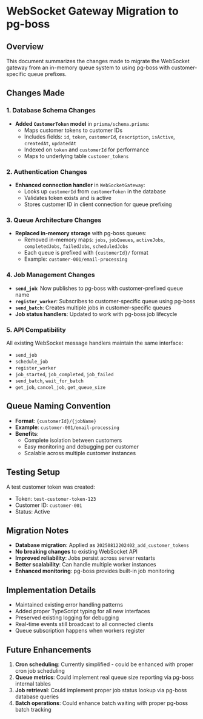 # WebSocket Gateway Migration to pg-boss

## Overview

This document summarizes the changes made to migrate the WebSocket gateway from an in-memory queue system to using pg-boss with customer-specific queue prefixes.

## Changes Made

### 1. Database Schema Changes

- **Added `CustomerToken` model** in `prisma/schema.prisma`:
  - Maps customer tokens to customer IDs
  - Includes fields: `id`, `token`, `customerId`, `description`, `isActive`, `createdAt`, `updatedAt`
  - Indexed on `token` and `customerId` for performance
  - Maps to underlying table `customer_tokens`

### 2. Authentication Changes

- **Enhanced connection handler** in `WebSocketGateway`:
  - Looks up `customerId` from `customerToken` in the database
  - Validates token exists and is active
  - Stores customer ID in client connection for queue prefixing

### 3. Queue Architecture Changes

- **Replaced in-memory storage** with pg-boss queues:
  - Removed in-memory maps: `jobs`, `jobQueues`, `activeJobs`, `completedJobs`, `failedJobs`, `scheduledJobs`
  - Each queue is prefixed with `{customerId}/` format
  - Example: `customer-001/email-processing`

### 4. Job Management Changes

- **`send_job`**: Now publishes to pg-boss with customer-prefixed queue name
- **`register_worker`**: Subscribes to customer-specific queue using pg-boss
- **`send_batch`**: Creates multiple jobs in customer-specific queues
- **Job status handlers**: Updated to work with pg-boss job lifecycle

### 5. API Compatibility

All existing WebSocket message handlers maintain the same interface:

- `send_job`
- `schedule_job`
- `register_worker`
- `job_started`, `job_completed`, `job_failed`
- `send_batch`, `wait_for_batch`
- `get_job`, `cancel_job`, `get_queue_size`

## Queue Naming Convention

- **Format**: `{customerId}/{jobName}`
- **Example**: `customer-001/email-processing`
- **Benefits**:
  - Complete isolation between customers
  - Easy monitoring and debugging per customer
  - Scalable across multiple customer instances

## Testing Setup

A test customer token was created:

- Token: `test-customer-token-123`
- Customer ID: `customer-001`
- Status: Active

## Migration Notes

- **Database migration**: Applied as `20250812202402_add_customer_tokens`
- **No breaking changes** to existing WebSocket API
- **Improved reliability**: Jobs persist across server restarts
- **Better scalability**: Can handle multiple worker instances
- **Enhanced monitoring**: pg-boss provides built-in job monitoring

## Implementation Details

- Maintained existing error handling patterns
- Added proper TypeScript typing for all new interfaces
- Preserved existing logging for debugging
- Real-time events still broadcast to all connected clients
- Queue subscription happens when workers register

## Future Enhancements

1. **Cron scheduling**: Currently simplified - could be enhanced with proper cron job scheduling
2. **Queue metrics**: Could implement real queue size reporting via pg-boss internal tables
3. **Job retrieval**: Could implement proper job status lookup via pg-boss database queries
4. **Batch operations**: Could enhance batch waiting with proper pg-boss batch tracking
